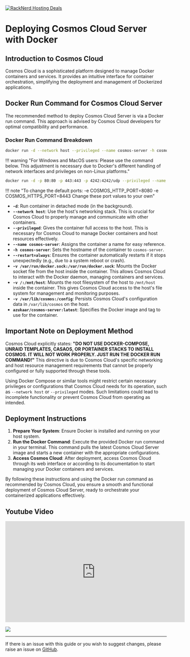 <a href="https://my.racknerd.com/aff.php?aff=5792ref=techdox.nz" target="_blank">
    <img src="https://racknerd.com/banners/728x90.gif" alt="RackNerd Hosting Deals">
</a>

# Deploying Cosmos Cloud Server with Docker

## Introduction to Cosmos Cloud

Cosmos Cloud is a sophisticated platform designed to manage Docker containers and services. It provides an intuitive interface for container orchestration, simplifying the deployment and management of Dockerized applications.

## Docker Run Command for Cosmos Cloud Server

The recommended method to deploy Cosmos Cloud Server is via a Docker run command. This approach is advised by Cosmos Cloud developers for optimal compatibility and performance.

### Docker Run Command Breakdown

```bash
docker run -d --network host --privileged --name cosmos-server -h cosmos-server --restart=always -v /var/run/docker.sock:/var/run/docker.sock -v /:/mnt/host -v /var/lib/cosmos:/config azukaar/cosmos-server:latest
```
!!! warning "For Windows and MacOS users: Please use the command below. This adjustment is necessary due to Docker's different handling of network interfaces and privileges on non-Linux platforms."

```bash
docker run -d -p 80:80 -p 443:443 -p 4242:4242/udp --privileged --name cosmos-server -h cosmos-server --restart=always -v /var/run/docker.sock:/var/run/docker.sock -v /:/mnt/host -v ./config:/config azukaar/cosmos-server:latest
```
!!! note "To change the default ports: -e COSMOS_HTTP_PORT=8080 -e COSMOS_HTTPS_PORT=8443 Change these port values to your own"
- **`-d`**: Run container in detached mode (in the background).
- **`--network host`**: Use the host's networking stack. This is crucial for Cosmos Cloud to properly manage and communicate with other containers.
- **`--privileged`**: Gives the container full access to the host. This is necessary for Cosmos Cloud to manage Docker containers and host resources effectively.
- **`--name cosmos-server`**: Assigns the container a name for easy reference.
- **`-h cosmos-server`**: Sets the hostname of the container to `cosmos-server`.
- **`--restart=always`**: Ensures the container automatically restarts if it stops unexpectedly (e.g., due to a system reboot or crash).
- **`-v /var/run/docker.sock:/var/run/docker.sock`**: Mounts the Docker socket file from the host inside the container. This allows Cosmos Cloud to interact with the Docker daemon, managing containers and services.
- **`-v /:/mnt/host`**: Mounts the root filesystem of the host to `/mnt/host` inside the container. This gives Cosmos Cloud access to the host's file system for management and monitoring purposes.
- **`-v /var/lib/cosmos:/config`**: Persists Cosmos Cloud's configuration data in `/var/lib/cosmos` on the host.
- **`azukaar/cosmos-server:latest`**: Specifies the Docker image and tag to use for the container.

## Important Note on Deployment Method

Cosmos Cloud explicitly states: **"DO NOT USE DOCKER-COMPOSE, UNRAID TEMPLATES, CASAOS, OR PORTAINER STACKS TO INSTALL COSMOS. IT WILL NOT WORK PROPERLY. JUST RUN THE DOCKER RUN COMMAND!"** This directive is due to Cosmos Cloud's specific networking and host resource management requirements that cannot be properly configured or fully supported through these tools.

Using Docker Compose or similar tools might restrict certain necessary privileges or configurations that Cosmos Cloud needs for its operation, such as `--network host` or `--privileged` modes. Such limitations could lead to incomplete functionality or prevent Cosmos Cloud from operating as intended.

## Deployment Instructions

1. **Prepare Your System**: Ensure Docker is installed and running on your host system.
2. **Run the Docker Command**: Execute the provided Docker run command in your terminal. This command pulls the latest Cosmos Cloud Server image and starts a new container with the appropriate configurations.
3. **Access Cosmos Cloud**: After deployment, access Cosmos Cloud through its web interface or according to its documentation to start managing your Docker containers and services.

By following these instructions and using the Docker run command as recommended by Cosmos Cloud, you ensure a smooth and functional deployment of Cosmos Cloud Server, ready to orchestrate your containerized applications effectively.

## Youtube Video

<iframe width="560" height="315" src="https://www.youtube.com/embed/08nUWTiuVNE?si=iUFIPsuy9jwuKwsP" title="YouTube video player" frameborder="0" allow="accelerometer; autoplay; clipboard-write; encrypted-media; gyroscope; picture-in-picture; web-share" allowfullscreen></iframe>

<a href="https://www.buymeacoffee.com/techdox"><img src="https://img.buymeacoffee.com/button-api/?text=Buy me a cup of tea&emoji=🍵&slug=techdox&button_colour=FFDD00&font_colour=000000&font_family=Cookie&outline_colour=000000&coffee_colour=ffffff" /></a>


---

If there is an issue with this guide or you wish to suggest changes, please raise an issue on [GitHub](https://github.com/Techdox/techdox-docs).
